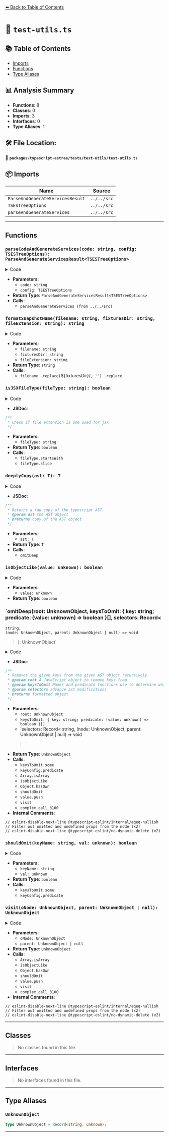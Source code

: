 [⬅️ Back to Table of Contents](../../../../index.md)

# 📄 `test-utils.ts`

## 📚 Table of Contents

- [Imports](#imports)
- [Functions](#functions)
- [Type Aliases](#type-aliases)

## 📊 Analysis Summary

- **Functions**: 8
- **Classes**: 0
- **Imports**: 3
- **Interfaces**: 0
- **Type Aliases**: 1

## 🛠️ File Location:
📂 **`packages/typescript-estree/tests/test-utils/test-utils.ts`**

## 📦 Imports

| Name | Source |
|------|--------|
| `ParseAndGenerateServicesResult` | `../../src` |
| `TSESTreeOptions` | `../../src` |
| `parseAndGenerateServices` | `../../src` |


---

## Functions

### `parseCodeAndGenerateServices(code: string, config: TSESTreeOptions): ParseAndGenerateServicesResult<TSESTreeOptions>`

<details><summary>Code</summary>

```ts
export function parseCodeAndGenerateServices(
  code: string,
  config: TSESTreeOptions,
): ParseAndGenerateServicesResult<TSESTreeOptions> {
  return parseAndGenerateServices(code, config);
}
```
</details>

- **Parameters**:
  - `code: string`
  - `config: TSESTreeOptions`
- **Return Type**: `ParseAndGenerateServicesResult<TSESTreeOptions>`
- **Calls**:
  - `parseAndGenerateServices (from ../../src)`
### `formatSnapshotName(filename: string, fixturesDir: string, fileExtension: string): string`

<details><summary>Code</summary>

```ts
export function formatSnapshotName(
  filename: string,
  fixturesDir: string,
  fileExtension = '.js',
): string {
  return `fixtures/${filename
    .replace(`${fixturesDir}/`, '')
    .replace(fileExtension, '')}`;
}
```
</details>

- **Parameters**:
  - `filename: string`
  - `fixturesDir: string`
  - `fileExtension: string`
- **Return Type**: `string`
- **Calls**:
  - `filename
    .replace(`${fixturesDir}/`, '')
    .replace`
### `isJSXFileType(fileType: string): boolean`

<details><summary>Code</summary>

```ts
export function isJSXFileType(fileType: string): boolean {
  if (fileType.startsWith('.')) {
    fileType = fileType.slice(1);
  }
  return fileType === 'js' || fileType === 'jsx' || fileType === 'tsx';
}
```
</details>

- **JSDoc**:
```ts
/**
 * Check if file extension is one used for jsx
 */
```

- **Parameters**:
  - `fileType: string`
- **Return Type**: `boolean`
- **Calls**:
  - `fileType.startsWith`
  - `fileType.slice`
### `deeplyCopy(ast: T): T`

<details><summary>Code</summary>

```ts
export function deeplyCopy<T extends NonNullable<unknown>>(ast: T): T {
  return omitDeep(ast) as T;
}
```
</details>

- **JSDoc**:
```ts
/**
 * Returns a raw copy of the typescript AST
 * @param ast the AST object
 * @returns copy of the AST object
 */
```

- **Parameters**:
  - `ast: T`
- **Return Type**: `T`
- **Calls**:
  - `omitDeep`
### `isObjectLike(value: unknown): boolean`

<details><summary>Code</summary>

```ts
function isObjectLike(value: unknown): boolean {
  return (
    typeof value === 'object' && !(value instanceof RegExp) && value != null
  );
}
```
</details>

- **Parameters**:
  - `value: unknown`
- **Return Type**: `boolean`
### `omitDeep(root: UnknownObject, keysToOmit: { key: string; predicate: (value: unknown) => boolean }[], selectors: Record<
    string,
    (node: UnknownObject, parent: UnknownObject | null) => void
  >): UnknownObject`

<details><summary>Code</summary>

```ts
export function omitDeep(
  root: UnknownObject,
  keysToOmit: { key: string; predicate: (value: unknown) => boolean }[] = [],
  selectors: Record<
    string,
    (node: UnknownObject, parent: UnknownObject | null) => void
  > = {},
): UnknownObject {
  function shouldOmit(keyName: string, val: unknown): boolean {
    if (keysToOmit.length) {
      return keysToOmit.some(
        keyConfig => keyConfig.key === keyName && keyConfig.predicate(val),
      );
    }
    return false;
  }

  function visit(
    oNode: UnknownObject,
    parent: UnknownObject | null,
  ): UnknownObject {
    if (!Array.isArray(oNode) && !isObjectLike(oNode)) {
      return oNode;
    }

    const node = { ...oNode };

    for (const prop in node) {
      if (Object.hasOwn(node, prop)) {
        // eslint-disable-next-line @typescript-eslint/internal/eqeq-nullish
        if (shouldOmit(prop, node[prop]) || node[prop] === undefined) {
          // Filter out omitted and undefined props from the node
          // eslint-disable-next-line @typescript-eslint/no-dynamic-delete
          delete node[prop];
          continue;
        }

        const child = node[prop] as UnknownObject | UnknownObject[];
        if (Array.isArray(child)) {
          const value = [];
          for (const el of child) {
            value.push(visit(el, node));
          }
          node[prop] = value;
        } else if (isObjectLike(child)) {
          node[prop] = visit(child, node);
        }
      }
    }

    if (typeof node.type === 'string' && node.type in selectors) {
      selectors[node.type](node, parent);
    }

    return node;
  }

  return visit(root, null);
}
```
</details>

- **JSDoc**:
```ts
/**
 * Removes the given keys from the given AST object recursively
 * @param root A JavaScript object to remove keys from
 * @param keysToOmit Names and predicate functions use to determine what keys to omit from the final object
 * @param selectors advance ast modifications
 * @returns formatted object
 */
```

- **Parameters**:
  - `root: UnknownObject`
  - `keysToOmit: { key: string; predicate: (value: unknown) => boolean }[]`
  - `selectors: Record<
    string,
    (node: UnknownObject, parent: UnknownObject | null) => void
  >`
- **Return Type**: `UnknownObject`
- **Calls**:
  - `keysToOmit.some`
  - `keyConfig.predicate`
  - `Array.isArray`
  - `isObjectLike`
  - `Object.hasOwn`
  - `shouldOmit`
  - `value.push`
  - `visit`
  - `complex_call_3100`
- **Internal Comments**:
```
// eslint-disable-next-line @typescript-eslint/internal/eqeq-nullish
// Filter out omitted and undefined props from the node (x2)
// eslint-disable-next-line @typescript-eslint/no-dynamic-delete (x2)
```

### `shouldOmit(keyName: string, val: unknown): boolean`

<details><summary>Code</summary>

```ts
function shouldOmit(keyName: string, val: unknown): boolean {
    if (keysToOmit.length) {
      return keysToOmit.some(
        keyConfig => keyConfig.key === keyName && keyConfig.predicate(val),
      );
    }
    return false;
  }
```
</details>

- **Parameters**:
  - `keyName: string`
  - `val: unknown`
- **Return Type**: `boolean`
- **Calls**:
  - `keysToOmit.some`
  - `keyConfig.predicate`
### `visit(oNode: UnknownObject, parent: UnknownObject | null): UnknownObject`

<details><summary>Code</summary>

```ts
function visit(
    oNode: UnknownObject,
    parent: UnknownObject | null,
  ): UnknownObject {
    if (!Array.isArray(oNode) && !isObjectLike(oNode)) {
      return oNode;
    }

    const node = { ...oNode };

    for (const prop in node) {
      if (Object.hasOwn(node, prop)) {
        // eslint-disable-next-line @typescript-eslint/internal/eqeq-nullish
        if (shouldOmit(prop, node[prop]) || node[prop] === undefined) {
          // Filter out omitted and undefined props from the node
          // eslint-disable-next-line @typescript-eslint/no-dynamic-delete
          delete node[prop];
          continue;
        }

        const child = node[prop] as UnknownObject | UnknownObject[];
        if (Array.isArray(child)) {
          const value = [];
          for (const el of child) {
            value.push(visit(el, node));
          }
          node[prop] = value;
        } else if (isObjectLike(child)) {
          node[prop] = visit(child, node);
        }
      }
    }

    if (typeof node.type === 'string' && node.type in selectors) {
      selectors[node.type](node, parent);
    }

    return node;
  }
```
</details>

- **Parameters**:
  - `oNode: UnknownObject`
  - `parent: UnknownObject | null`
- **Return Type**: `UnknownObject`
- **Calls**:
  - `Array.isArray`
  - `isObjectLike`
  - `Object.hasOwn`
  - `shouldOmit`
  - `value.push`
  - `visit`
  - `complex_call_3100`
- **Internal Comments**:
```
// eslint-disable-next-line @typescript-eslint/internal/eqeq-nullish
// Filter out omitted and undefined props from the node (x2)
// eslint-disable-next-line @typescript-eslint/no-dynamic-delete (x2)
```


---

## Classes

> No classes found in this file.


---

## Interfaces

> No interfaces found in this file.


---

## Type Aliases

### `UnknownObject`

```ts
type UnknownObject = Record<string, unknown>;
```


---